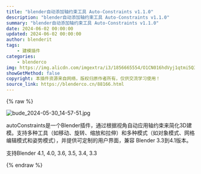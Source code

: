 ```yaml
---
title: "blender自动添加轴约束工具 Auto-Constraints v1.1.0"
description: "blender自动添加轴约束工具 Auto-Constraints v1.1.0"
summary: "blender自动添加轴约束工具 Auto-Constraints v1.1.0"
date: 2024-06-02 00:00:00
updated: 2024-06-02 00:00:00
author: blenderit
tags: 
    - 建模插件
categories:
    - blenderco
img: https://img.alicdn.com/imgextra/i3/1856665554/O1CN016hdVyj1qtmi5Q3lDx_!!1856665554.jpg
showGetMethod: false
copyright: 本插件资源来自网络，版权归原作者所有，仅供交流学习使用！
source_link: https://blenderco.cn/88166.html
---
```


{% raw %}
<p><img src="https://img.alicdn.com/imgextra/i3/1856665554/O1CN016hdVyj1qtmi5Q3lDx_!!1856665554.jpg" alt="bude_2024-05-30_14-57-51.jpg"></p><p>autoConstraints是一个Blender插件，通过根据视角自动应用轴约束来简化3D建模。支持多种工具（如移动、旋转、缩放和拉伸）和多种模式（如对象模式、网格编辑模式和姿势模式），并提供可定制的用户界面，兼容 Blender 3.3到4.1版本。</p><p>支持Blender 4.1, 4.0, 3.6, 3.5, 3.4, 3.3</p>
<div style="display: none">blenderco</div>
{% endraw %}